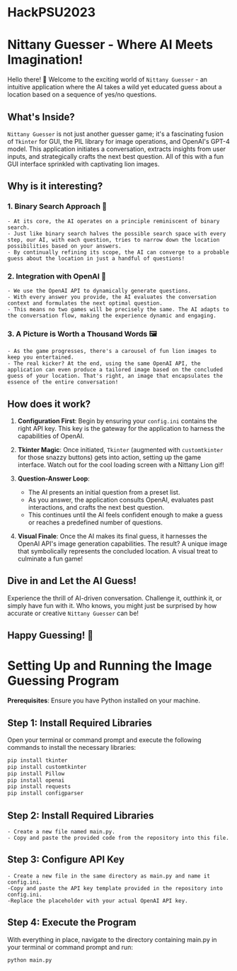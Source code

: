 # HackPSU2023

# Nittany Guesser - Where AI Meets Imagination!

Hello there! 🚀 Welcome to the exciting world of `Nittany Guesser` - an intuitive application where the AI takes a wild yet educated guess about a location based on a sequence of yes/no questions.

## What's Inside?
`Nittany Guesser` is not just another guesser game; it's a fascinating fusion of `Tkinter` for GUI, the PIL library for image operations, and OpenAI's GPT-4 model. This application initiates a conversation, extracts insights from user inputs, and strategically crafts the next best question. All of this with a fun GUI interface sprinkled with captivating lion images.

## Why is it interesting?

### 1. **Binary Search Approach 🌲**
    - At its core, the AI operates on a principle reminiscent of binary search.
    - Just like binary search halves the possible search space with every step, our AI, with each question, tries to narrow down the location possibilities based on your answers.
    - By continually refining its scope, the AI can converge to a probable guess about the location in just a handful of questions!

### 2. **Integration with OpenAI 🧠**
    - We use the OpenAI API to dynamically generate questions.
    - With every answer you provide, the AI evaluates the conversation context and formulates the next optimal question.
    - This means no two games will be precisely the same. The AI adapts to the conversation flow, making the experience dynamic and engaging.

### 3. **A Picture is Worth a Thousand Words 🖼**
    - As the game progresses, there's a carousel of fun lion images to keep you entertained.
    - The real kicker? At the end, using the same OpenAI API, the application can even produce a tailored image based on the concluded guess of your location. That's right, an image that encapsulates the essence of the entire conversation!

## How does it work?

1. **Configuration First**:
   Begin by ensuring your `config.ini` contains the right API key. This key is the gateway for the application to harness the capabilities of OpenAI.

2. **Tkinter Magic**:
   Once initiated, `Tkinter` (augmented with `customtkinter` for those snazzy buttons) gets into action, setting up the game interface. Watch out for the cool loading screen with a Nittany Lion gif!

3. **Question-Answer Loop**:
   - The AI presents an initial question from a preset list. 
   - As you answer, the application consults OpenAI, evaluates past interactions, and crafts the next best question.
   - This continues until the AI feels confident enough to make a guess or reaches a predefined number of questions.

4. **Visual Finale**:
   Once the AI makes its final guess, it harnesses the OpenAI API's image generation capabilities. The result? A unique image that symbolically represents the concluded location. A visual treat to culminate a fun game!

## Dive in and Let the AI Guess!
Experience the thrill of AI-driven conversation. Challenge it, outthink it, or simply have fun with it. Who knows, you might just be surprised by how accurate or creative `Nittany Guesser` can be!

Happy Guessing! 🎉
-------------------------------------------------------------------------------------------------------------------------------------------------------------------------------------------------------------------------------------

# Setting Up and Running the Image Guessing Program

**Prerequisites**: Ensure you have Python installed on your machine.

## Step 1: Install Required Libraries

Open your terminal or command prompt and execute the following commands to install the necessary libraries:

```bash
pip install tkinter
pip install customtkinter
pip install Pillow
pip install openai
pip install requests
pip install configparser
```

## Step 2: Install Required Libraries
    - Create a new file named main.py. 
    - Copy and paste the provided code from the repository into this file.

## Step 3: Configure API Key
    - Create a new file in the same directory as main.py and name it config.ini.
    -Copy and paste the API key template provided in the repository into config.ini.
    -Replace the placeholder with your actual OpenAI API key.

## Step 4: Execute the Program
With everything in place, navigate to the directory containing main.py in your terminal or command prompt and run:
```bash
python main.py
```


